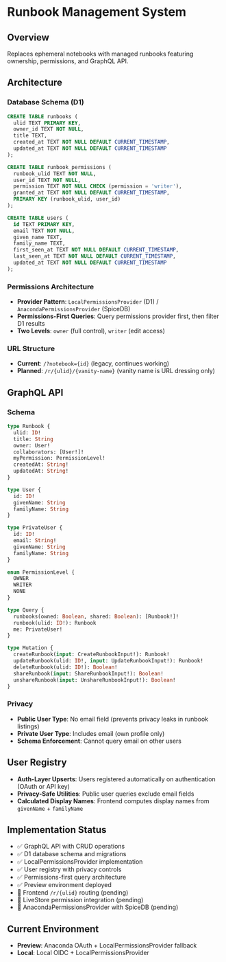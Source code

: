 # Runbook Management System

## Overview

Replaces ephemeral notebooks with managed runbooks featuring ownership, permissions, and GraphQL API.

## Architecture

### Database Schema (D1)

```sql
CREATE TABLE runbooks (
  ulid TEXT PRIMARY KEY,
  owner_id TEXT NOT NULL,
  title TEXT,
  created_at TEXT NOT NULL DEFAULT CURRENT_TIMESTAMP,
  updated_at TEXT NOT NULL DEFAULT CURRENT_TIMESTAMP
);

CREATE TABLE runbook_permissions (
  runbook_ulid TEXT NOT NULL,
  user_id TEXT NOT NULL,
  permission TEXT NOT NULL CHECK (permission = 'writer'),
  granted_at TEXT NOT NULL DEFAULT CURRENT_TIMESTAMP,
  PRIMARY KEY (runbook_ulid, user_id)
);

CREATE TABLE users (
  id TEXT PRIMARY KEY,
  email TEXT NOT NULL,
  given_name TEXT,
  family_name TEXT,
  first_seen_at TEXT NOT NULL DEFAULT CURRENT_TIMESTAMP,
  last_seen_at TEXT NOT NULL DEFAULT CURRENT_TIMESTAMP,
  updated_at TEXT NOT NULL DEFAULT CURRENT_TIMESTAMP
);
```

### Permissions Architecture

- **Provider Pattern**: `LocalPermissionsProvider` (D1) / `AnacondaPermissionsProvider` (SpiceDB)
- **Permissions-First Queries**: Query permissions provider first, then filter D1 results
- **Two Levels**: `owner` (full control), `writer` (edit access)

### URL Structure

- **Current**: `/?notebook={id}` (legacy, continues working)
- **Planned**: `/r/{ulid}/{vanity-name}` (vanity name is URL dressing only)

## GraphQL API

### Schema

```graphql
type Runbook {
  ulid: ID!
  title: String
  owner: User!
  collaborators: [User!]!
  myPermission: PermissionLevel!
  createdAt: String!
  updatedAt: String!
}

type User {
  id: ID!
  givenName: String
  familyName: String
}

type PrivateUser {
  id: ID!
  email: String!
  givenName: String
  familyName: String
}

enum PermissionLevel {
  OWNER
  WRITER
  NONE
}

type Query {
  runbooks(owned: Boolean, shared: Boolean): [Runbook!]!
  runbook(ulid: ID!): Runbook
  me: PrivateUser!
}

type Mutation {
  createRunbook(input: CreateRunbookInput!): Runbook!
  updateRunbook(ulid: ID!, input: UpdateRunbookInput!): Runbook!
  deleteRunbook(ulid: ID!): Boolean!
  shareRunbook(input: ShareRunbookInput!): Boolean!
  unshareRunbook(input: UnshareRunbookInput!): Boolean!
}
```

### Privacy

- **Public User Type**: No email field (prevents privacy leaks in runbook listings)
- **Private User Type**: Includes email (own profile only)
- **Schema Enforcement**: Cannot query email on other users

## User Registry

- **Auth-Layer Upserts**: Users registered automatically on authentication (OAuth or API key)
- **Privacy-Safe Utilities**: Public user queries exclude email fields
- **Calculated Display Names**: Frontend computes display names from `givenName` + `familyName`

## Implementation Status

- ✅ GraphQL API with CRUD operations
- ✅ D1 database schema and migrations
- ✅ LocalPermissionsProvider implementation
- ✅ User registry with privacy controls
- ✅ Permissions-first query architecture
- ✅ Preview environment deployed
- 🔄 Frontend `/r/{ulid}` routing (pending)
- 🔄 LiveStore permission integration (pending)
- 🔄 AnacondaPermissionsProvider with SpiceDB (pending)

## Current Environment

- **Preview**: Anaconda OAuth + LocalPermissionsProvider fallback
- **Local**: Local OIDC + LocalPermissionsProvider
